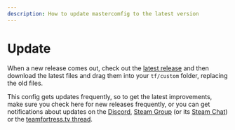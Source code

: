 ```yaml
---
description: How to update mastercomfig to the latest version
---
```


# Update

When a new release comes out, check out the
[latest release](https://mastercomfig.com/download) and
then download the latest files and drag them into your `tf/custom` folder,
replacing the old files.

This config gets updates frequently, so to get the latest improvements, make
sure you check here for new releases frequently, or you can get notifications
about updates on the [Discord](https://discord.gg/CuPb2zV),
[Steam Group](https://steamcommunity.com/groups/comfig) (or its [Steam Chat](https://s.team/chat/IM8fJTnx)) or the
[teamfortress.tv thread](https://www.teamfortress.tv/42867/mastercomfig-fps-customization-config).
